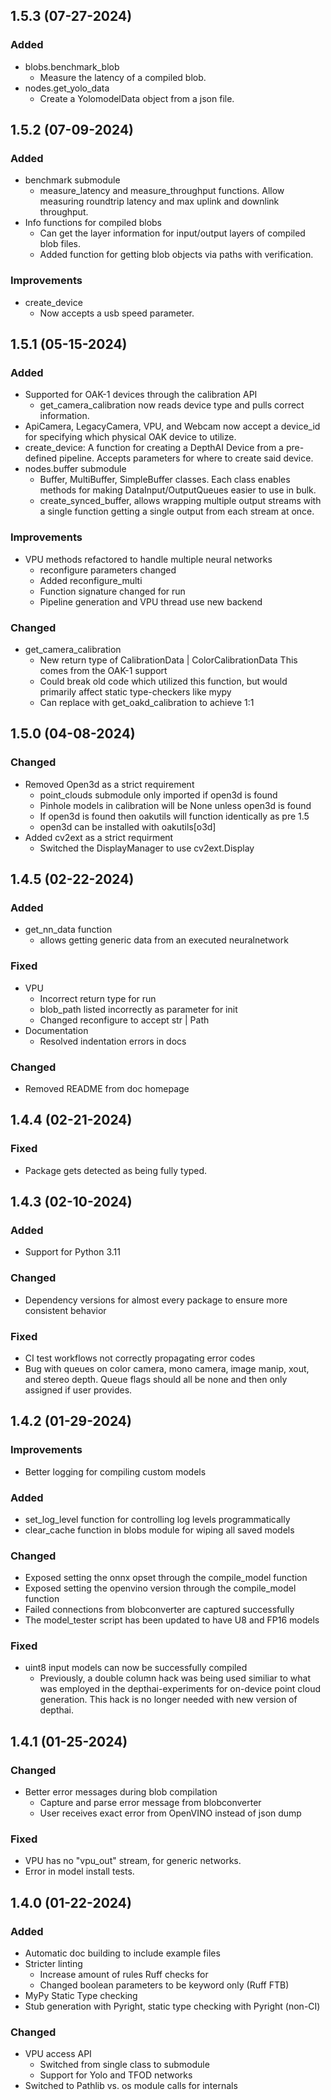 ## 1.5.3 (07-27-2024)

### Added

- blobs.benchmark_blob
    - Measure the latency of a compiled blob.
- nodes.get_yolo_data
    - Create a YolomodelData object from a json file.

## 1.5.2 (07-09-2024)

### Added 

- benchmark submodule
    - measure_latency and measure_throughput functions.
        Allow measuring roundtrip latency and max 
        uplink and downlink throughput.
- Info functions for compiled blobs
    - Can get the layer information for input/output layers
        of compiled blob files.
    - Added function for getting blob objects via paths
        with verification.

### Improvements

- create_device
    - Now accepts a usb speed parameter.

## 1.5.1 (05-15-2024)

### Added

- Supported for OAK-1 devices through the calibration API
    - get_camera_calibration now reads device type and pulls
        correct information.
- ApiCamera, LegacyCamera, VPU, and Webcam now accept
    a device_id for specifying which physical OAK device
    to utilize.
- create_device: A function for creating a DepthAI Device
    from a pre-defined pipeline. Accepts parameters for
    where to create said device.
- nodes.buffer submodule
    - Buffer, MultiBuffer, SimpleBuffer classes. Each class
        enables methods for making DataInput/OutputQueues easier
        to use in bulk.
    - create_synced_buffer, allows wrapping multiple output
        streams with a single function getting a single output
        from each stream at once.

### Improvements

- VPU methods refactored to handle multiple neural networks
    - reconfigure parameters changed
    - Added reconfigure_multi
    - Function signature changed for run
    - Pipeline generation and VPU thread use new backend

### Changed

- get_camera_calibration
    - New return type of CalibrationData | ColorCalibrationData
        This comes from the OAK-1 support
    - Could break old code which utilized this function, but
        would primarily affect static type-checkers like mypy
    - Can replace with get_oakd_calibration to achieve 1:1

## 1.5.0 (04-08-2024)

### Changed

- Removed Open3d as a strict requirement
    - point_clouds submodule only imported if open3d is found
    - Pinhole models in calibration will be None unless open3d is found
    - If open3d is found then oakutils will function identically as pre 1.5
    - open3d can be installed with oakutils[o3d]
- Added cv2ext as a strict requirment
    - Switched the DisplayManager to use cv2ext.Display

## 1.4.5 (02-22-2024)

### Added

- get_nn_data function
    - allows getting generic data from an executed neuralnetwork

### Fixed

- VPU
    - Incorrect return type for run
    - blob_path listed incorrectly as parameter for init
    - Changed reconfigure to accept str | Path
- Documentation
    - Resolved indentation errors in docs

### Changed

- Removed README from doc homepage

## 1.4.4 (02-21-2024)

### Fixed

- Package gets detected as being fully typed.

## 1.4.3 (02-10-2024)

### Added

- Support for Python 3.11

### Changed

- Dependency versions for almost every package to ensure more consistent behavior

### Fixed

- CI test workflows not correctly propagating error codes
- Bug with queues on color camera, mono camera, image manip, xout, and stereo depth. 
    Queue flags should all be none and then only assigned if user provides.

## 1.4.2 (01-29-2024)

### Improvements

- Better logging for compiling custom models

### Added

- set_log_level function for controlling log levels programmatically
- clear_cache function in blobs module for wiping all saved models

### Changed

- Exposed setting the onnx opset through the compile_model function
- Exposed setting the openvino version through the compile_model function
- Failed connections from blobconverter are captured successfully
- The model_tester script has been updated to have U8 and FP16 models

### Fixed

- uint8 input models can now be successfully compiled
    - Previously, a double column hack was being used similiar to what was 
      employed in the depthai-experiments for on-device point cloud generation.
      This hack is no longer needed with new version of depthai.

## 1.4.1 (01-25-2024)

### Changed

- Better error messages during blob compilation
    - Capture and parse error message from blobconverter
    - User receives exact error from OpenVINO instead of json dump

### Fixed

- VPU has no "vpu_out" stream, for generic networks.
- Error in model install tests.

## 1.4.0 (01-22-2024)

### Added

- Automatic doc building to include example files
- Stricter linting
    - Increase amount of rules Ruff checks for
    - Changed boolean parameters to be keyword only (Ruff FTB)
- MyPy Static Type checking
- Stub generation with Pyright, static type checking with Pyright (non-CI)

### Changed

- VPU access API
    - Switched from single class to submodule
    - Support for Yolo and TFOD networks
- Switched to Pathlib vs. os module calls for internals
